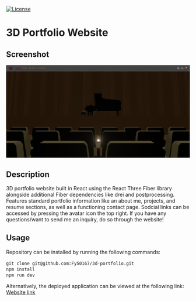 [![License](https://img.shields.io/badge/license-Unlicense-blue.svg)](http://unlicense.org/)

# 3D Portfolio Website

## Screenshot

![Site screenshot](/public/screenshot.jpeg)

## Description

3D portfolio website built in React using the React Three Fiber library alongside additional Fiber dependencies like drei and postprocessing. Features standard portfolio information like an about me, projects, and resume sections, as well as a functioning contact page. Sodcial links can be accessed by pressing the avatar icon the top right. If you have any questions/want to send me an inquiry, do so through the website!

## Usage

Repository can be installed by running the following commands:

```console
git clone git@github.com:Fy50167/3d-portfolio.git
npm install
npm run dev
```

Alternatively, the deployed application can be viewed at the following link: [Website link](https://www.francisyang.com)
